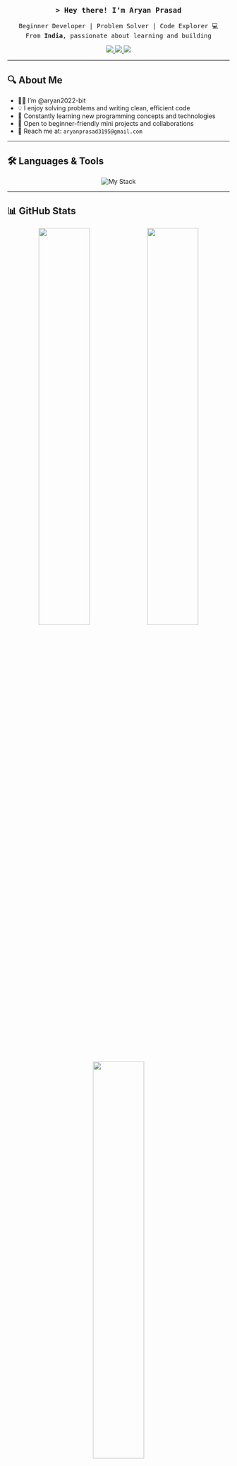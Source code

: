 <!-- Header -->
<h3 align="center">
  <samp>&gt; Hey there! I’m <b>Aryan Prasad</b></samp>
</h3>

<p align="center"> 
  <samp>
    Beginner Developer | Problem Solver | Code Explorer 💻  
    <br>
    From <b>India</b>, passionate about learning and building  
  </samp>
</p>

<!-- Socials -->
<p align="center">
  <a href="https://linkedin.com/in/aryan-prasad-40665424a">
    <img src="https://img.shields.io/badge/LinkedIn-Aryan%20Prasad-0A66C2?style=for-the-badge&logo=linkedin&logoColor=white" />
  </a>
  <a href="mailto:aryanprasad3195@gmail.com">
    <img src="https://img.shields.io/badge/Email-Click%20to%20Mail-D14836?style=for-the-badge&logo=gmail&logoColor=white" />
  </a>
  <a href="https://github.com/aryan2022-bit">
    <img src="https://img.shields.io/badge/GitHub-aryan2022--bit-181717?style=for-the-badge&logo=github&logoColor=white" />
  </a>
</p>

---

## 🔍 About Me

- 👨‍💻 I’m @aryan2022-bit  
- 💡 I enjoy solving problems and writing clean, efficient code  
- 🌱 Constantly learning new programming concepts and technologies  
- 🤝 Open to beginner-friendly mini projects and collaborations  
- 📧 Reach me at: `aryanprasad3195@gmail.com`  

---

## 🛠️ Languages & Tools

<p align="center">
  <img src="https://skillicons.dev/icons?i=c,cpp,html,css,js,react,vscode,github" alt="My Stack" />
</p>

---

## 📊 GitHub Stats

<p align="center">
  <img src="https://github-readme-stats.vercel.app/api?username=aryan2022-bit&show_icons=true&theme=react&hide_border=true" width="48%" />
  <img src="https://streak-stats.demolab.com/?user=aryan2022-bit&theme=react&hide_border=true" width="48%" />
</p>

<p align="center">
  <img src="https://github-readme-stats.vercel.app/api/top-langs/?username=aryan2022-bit&layout=compact&theme=react&hide_border=true" width="48%" />
</p>


---

## 📈 GitHub Activity

<p align="center">
  <img src="https://github-readme-activity-graph.vercel.app/graph?username=aryan2022-bit&theme=react-dark&hide_border=true&line=58A6FF&point=58A6FF" alt="GitHub Activity Graph" />
</p>

---

<p align="center"><b>“One step at a time, but always forward.” 🚀</b></p>

<!---
aryan2022-bit/aryan2022-bit is a ✨ special ✨ repository because its `README.md` appears on your GitHub profile.
--->
